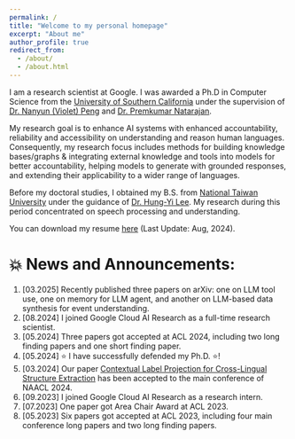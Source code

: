 ```yaml
---
permalink: /
title: "Welcome to my personal homepage"
excerpt: "About me"
author_profile: true
redirect_from: 
  - /about/
  - /about.html
---
```


<p align="left">
  I am a research scientist at Google. I was awarded a Ph.D in Computer Science from the <a href="https://www.cs.usc.edu/">University of Southern California</a> under the supervision of <a href="https://violetpeng.github.io/">Dr. Nanyun (Violet) Peng</a> and <a href="https://scholar.google.com/citations?user=X-NM0rJIU_AC&hl=en">Dr. Premkumar Natarajan</a>.
</p>  

<p align="left">
  My research goal is to enhance AI systems with enhanced accountability, reliability and accessibility on understanding and reason human languages. Consequently, my research focus includes methods for building knowledge bases/graphs & integrating external knowledge and tools into models for better accountability, helping models to generate with grounded responses, and extending their applicability to a wider range of languages.
</p>

<p align="left">
  Before my doctoral studies, I obtained my B.S. from <a href="https://eecs.ntu.edu.tw/?locale=en">National Taiwan University</a> under the guidance of <a href="https://speech.ee.ntu.edu.tw/~hylee">Dr. Hung-Yi Lee</a>. My research during this period concentrated on speech processing and understanding. 
</p>

You can download my resume [here](../files/Resume_ihunghsu_202408.pdf) (Last Update: Aug, 2024).

<!-- <p align="left" style='color:coral'>
  <b> ⭐ I am currently on the job market for research positions. Feel free to contact me! ⭐</b>
</p> -->

💥 News and Announcements:
======
1. <span>[03.2025] </span> Recently published three papers on arXiv: one on LLM tool use, one on memory for LLM agent, and another on LLM-based data synthesis for event understanding.
1. <span>[08.2024] </span> I joined Google Cloud AI Research as a full-time research scientist.
1. <span>[05.2024] </span> Three papers got accepted at ACL 2024, including two long finding papers and one short finding paper.
1. <span>[05.2024] </span> ⭐ I have successfully defended my Ph.D. ⭐!
1. <span>[03.2024] </span> Our paper [Contextual Label Projection for Cross-Lingual Structure Extraction](https://arxiv.org/abs/2309.08943) has been accepted to the main conference of NAACL 2024.
1. <span>[09.2023] </span> I joined Google Cloud AI Research as a research intern.
1. <span>[07.2023] </span> One paper got Area Chair Award at ACL 2023.
1. <span>[05.2023] </span> Six papers got accepted at ACL 2023, including four main conference long papers and two long finding papers.
